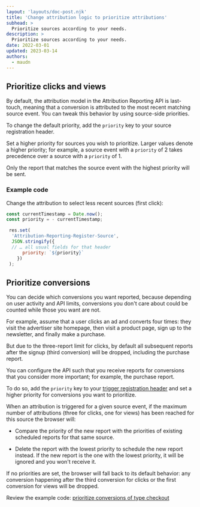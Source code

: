```yaml
---
layout: 'layouts/doc-post.njk'
title: 'Change attribution logic to prioritize attributions'
subhead: >
  Prioritize sources according to your needs.
description: >
  Prioritize sources according to your needs.
date: 2022-03-01
updated: 2023-03-14
authors:
  - maudn
---
```


## Prioritize clicks and views

By default, the attribution model in the Attribution Reporting API is last-touch, meaning that a conversion is attributed to the most recent matching source event. You can tweak this behavior by using source-side priorities.

To change the default priority, add the `priority` key to your source registration header.

Set a higher priority for sources you wish to prioritize. Larger values denote a higher priority; for example, a source event with a `priority` of 2 takes precedence over a source with a `priority` of 1.

Only the report that matches the source event with the highest priority will be sent.

### Example code

Change the attribution to select less recent sources (first click):

```javascript
const currentTimestamp = Date.now();
const priority = - currentTimestamp;

 res.set(
  'Attribution-Reporting-Register-Source',    
  JSON.stringify({
  // … all usual fields for that header
      priority: `${priority}`
    })
 );
```

## Prioritize conversions

You can decide which conversions you want reported, because depending on user activity and API limits, conversions you don't care about could be counted while those you want are not.

For example, assume that a user clicks an ad and converts four times: they visit the advertiser site homepage, then visit a product page, sign up to the newsletter, and finally make a purchase.

But due to the three-report limit for clicks, by default all subsequent reports after the signup (third conversion) will be dropped, including the purchase report. 

You can configure the API such that you receive reports for conversions that you consider more important; for example, the purchase report.

To do so, add the `priority` key to your [trigger registration header](/docs/privacy-sandbox/attribution-reporting/register-attribution-trigger/) and set a higher priority for conversions you want to prioritize. 

When an attribution is triggered for a given source event, if the maximum number of attributions (three for clicks, one for views) has been reached for this source the browser will:

* Compare the priority of the new report with the priorities of existing scheduled reports for that same source.

* Delete the report with the lowest priority to schedule the new report instead. If the new report is the one with the lowest priority, it will be ignored and you won't receive it.

If no priorities are set, the browser will fall back to its default behavior: any conversion happening after the third conversion for clicks or the first conversion for views will be dropped.

Review the example code: [prioritize conversions of type checkout](https://github.com/GoogleChromeLabs/trust-safety-demo/blob/8f3d874b79ab0c8a15822fbcd09e94042aee7dcd/conversion-measurement/functions/apps/adtech.js#L215)
